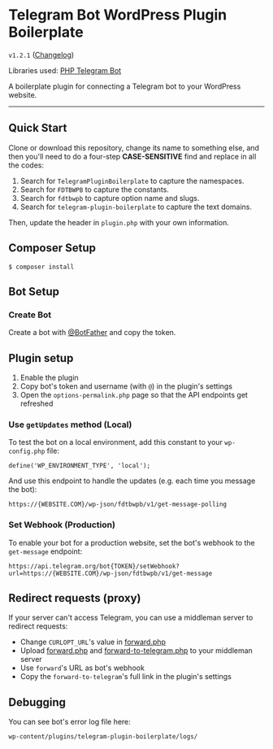 # Telegram Bot WordPress Plugin Boilerplate

`v1.2.1` ([Changelog](CHANGELOG.md))

Libraries used: [PHP Telegram Bot](https://GitHub.com/php-telegram-bot/core)

A boilerplate plugin for connecting a Telegram bot to your WordPress website.

---

## Quick Start
Clone or download this repository, change its name to something else, and then you'll need to do a four-step **CASE-SENSITIVE** find and replace in all the codes:
1. Search for `TelegramPluginBoilerplate` to capture the namespaces.
2. Search for `FDTBWPB` to capture the constants.
3. Search for `fdtbwpb` to capture option name and slugs.
4. Search for `telegram-plugin-boilerplate` to capture the text domains.

Then, update the header in `plugin.php` with your own information.

## Composer Setup
```
$ composer install
```

## Bot Setup

### Create Bot
Create a bot with [@BotFather](https://t.me/BotFather) and copy the token.

## Plugin setup
1. Enable the plugin
2. Copy bot's token and username (with `@`) in the plugin's settings
3. Open the `options-permalink.php` page so that the API endpoints get refreshed

### Use `getUpdates` method (Local)
To test the bot on a local environment, add this constant to your `wp-config.php` file: 
```
define('WP_ENVIRONMENT_TYPE', 'local');
```
And use this endpoint to handle the updates (e.g. each time you message the bot):
```
https://{WEBSITE.COM}/wp-json/fdtbwpb/v1/get-message-polling
```

### Set Webhook (Production)
To enable your bot for a production website, set the bot's webhook to the `get-message` endpoint:
```
https://api.telegram.org/bot{TOKEN}/setWebhook?url=https://{WEBSITE.COM}/wp-json/fdtbwpb/v1/get-message
```

## Redirect requests (proxy)
If your server can't access Telegram, you can use a middleman server to redirect requests:
- Change `CURLOPT_URL`'s value in [forward.php](forward.php)
- Upload [forward.php](forward.php) and [forward-to-telegram.php](forward-to-telegram.php) to your middleman server
- Use `forward`'s URL as bot's webhook
- Copy the `forward-to-telegram`'s full link in the plugin's settings

## Debugging
You can see bot's error log file here:
```
wp-content/plugins/telegram-plugin-boilerplate/logs/
```
